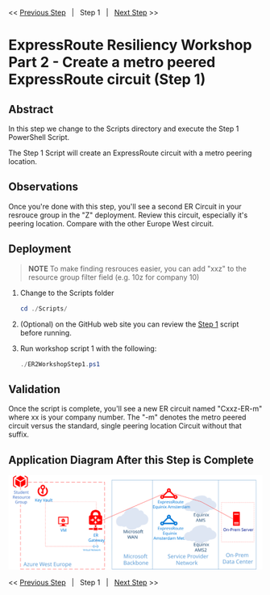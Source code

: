 << [Previous Step][Prev]&nbsp;&nbsp;&nbsp;|&nbsp;&nbsp;&nbsp;Step 1&nbsp;&nbsp;&nbsp;|&nbsp;&nbsp;&nbsp;[Next Step][Next] >>

# ExpressRoute Resiliency Workshop Part 2 - Create a metro peered ExpressRoute circuit (Step 1)

## Abstract

In this step we change to the Scripts directory and execute the Step 1 PowerShell Script.

The Step 1 Script will create an ExpressRoute circuit with a metro peering location.

## Observations

Once you're done with this step, you'll see a second ER Circuit in your resrouce group in the "Z" deployment. Review this circuit, especially it's peering location. Compare with the other Europe West circuit.

## Deployment

> **NOTE**
> To make finding resrouces easier, you can add "xxz" to the resource group filter field (e.g. 10z for company 10)

1. Change to the Scripts folder

    ```powershell
    cd ./Scripts/
    ```

2. (Optional) on the GitHub web site you can review the [Step 1][Step1] script before running.
3. Run workshop script 1 with the following:

    ```powershell
    ./ER2WorkshopStep1.ps1
    ```

## Validation

Once the script is complete, you'll see a new ER circuit named "Cxxz-ER-m" where xx is your company number. The "-m" denotes the metro peered circuit versus the standard, single peering location Circuit without that suffix.

## Application Diagram After this Step is Complete

[![1]][1]

<< [Previous Step][Prev]&nbsp;&nbsp;&nbsp;|&nbsp;&nbsp;&nbsp;Step 1&nbsp;&nbsp;&nbsp;|&nbsp;&nbsp;&nbsp;[Next Step][Next] >>

<!--Link References-->
[Prev]: ./ERRes2Step0.md
[Next]: ./ERRes2Step2.md
[Step1]: https://github.com/tracsman/vdcWorkshop/blob/main/ERResilience/Scripts/ER2WorkshopStep1.ps1

<!--Image References-->
[1]: ./Media/ERRes2Step1.svg "As built diagram of the environment after step 1"
